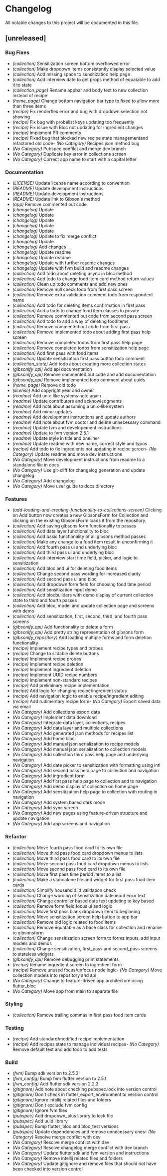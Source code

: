 # Changelog
All notable changes to this project will be documented in this file.

## [unreleased]

### Bug Fixes

- *(collection)* Sensitization screen bottom overflowed error
- *(collection)* Make dropdown items consistently display selected value
- *(collection)* Add missing space to sensitization help page
- *(collection)* Add interview date to get props method of equatable to add it to state
- *(collection_page)* Rename appbar and body text to new collection instead of recipe
- *(home_page)* Change bottom navigation bar type to fixed to allow more than three items
- *(recipe)* Fix renderflex error and bug with dropdown selection not showing
- *(recipe)* Fix bug with probelist keys updating too frequently
- *(recipe)* Fix issue with Bloc not updating for ingredient changes
- *(recipe)* Implement PR comments
- *(recipe)* Fixed bug that blocked new recipe state managementand refactored old code- *(No Category)* Recipes json method bug
- *(No Category)* Pubspec confilct and merge dev branch
- *(No Category)* Duplicate key error in collections screen
- *(No Category)* Correct app name to start with a capital letter


### Documentation

- *(LICENSE)* Update license name according to convention
- *(README)* Update development instructions
- *(README)* Update development instructions
- *(README)* Update link to Gibson's method
- *(app)* Remove commented out code
- *(changelog)* Update
- *(changelog)* Update
- *(changelog)* Update
- *(changelog)* Update
- *(changelog)* Update
- *(changelog)* Update to fix merge conflict
- *(changelog)* Update
- *(changelog)* Add changes
- *(changelog)* Update readme
- *(changelog)* Update readme
- *(changelog)* Update with further readme changes
- *(changelog)* Update with fvm build and readme changes
- *(collection)* Add todo about deleting async in bloc method
- *(collection)* Add todo to change food item card method return values
- *(collection)* Clean up todo comments and add new ones
- *(collection)* Remove null check todo from first pass screen
- *(collection)* Remove extra validation comment todo from respondent name
- *(collection)* Add todo for deleting items confirmation in first pass
- *(collection)* Add a todo to change food item classes to private
- *(collection)* Remove commented out code from second pass screen
- *(collection)* Add todo to add a way of deleting fooditems
- *(collection)* Remove commented out code from first pass
- *(collection)* Remove implemented todo about adding first pass help screen
- *(collection)* Remove completed todos from first pass help page
- *(collection)* Remove completed todos from sensitization help page
- *(collection)* Add first pass with food items
- *(collection)* Update sensitization first pass button todo comment
- *(collection_state)* Add todo about creating more collection states
- *(gibsonify_api)* Add api documentation
- *(gibsonify_api)* Remove commented out code and add documentation
- *(gibsonify_api)* Remove implemented todo comment about uuids
- *(home_page)* Remove old todo
- *(license)* Add copyright year and owner
- *(readme)* Add unix-like systems note again
- *(readme)* Update contributors and acknowledgments
- *(readme)* Add note about assuming a unix-like system
- *(readme)* Add minor updates
- *(readme)* Add development instructions and update authors
- *(readme)* Add note about fvm doctor and delete unnecessary command
- *(readme)* Update fvm and developement instructions
- *(readme)* Update to fvm version 2.5.1
- *(readme)* Update style in title and oneliner
- *(readme)* Update readme with new name, correct style and typos
- *(recipe)* Add todo to fix ingredients not updating in recipe screen- *(No Category)* Update readme and move dev instructions
- *(No Category)* Move development instructions from readme to a standalone file in docs
- *(No Category)* Use git-cliff for changelog generation and update changelog
- *(No Category)* Add changelog
- *(No Category)* Move user guide to docs directory


### Features

- *(add-loading-and-creating-functionality-to-collections-screen)* Clicking on Add button now creates a new GibsonsForm for Collection and clicking on the existing GibsonsForm loads it from the repository.
- *(collection)* Add saving gibsons form functionality to passes
- *(collection)* Add data layer functionality to bloc
- *(collection)* Add basic functionality of all gibsons method passes
- *(collection)* Make any change to a food item result in unconfirming it
- *(collection)* Add fourth pass ui and underlying bloc
- *(collection)* Add third pass ui and underlying bloc
- *(collection)* Add interview start time field, picker, and logic to sensitization
- *(collection)* Add bloc and ui for deleting food items
- *(collection)* Change second pass wording for increased clarity
- *(collection)* Add second pass ui and bloc
- *(collection)* Add dropdown form field for choosing food time period
- *(collection)* Add sensitization input demo
- *(collection)* Add blocbuilders with demo display of current collection state to third and fourth passes
- *(collection)* Add bloc, model and update collection page and screens with demo
- *(collection)* Add sensitization, first, second, third, and fourth pass screens
- *(gibsonify_api)* Add functionality to delete a form
- *(gibsonify_api)* Add pretty string representation of gibsons form
- *(gibsonify_repository)* Add loading multiple forms and form deletion functionality
- *(recipe)* Implement recipe types and probes
- *(recipe)* Change to slidable delete buttons
- *(recipe)* Implement recipe probes
- *(recipe)* Implement recipe deletion
- *(recipe)* Implement ingredient deletion
- *(recipe)* Implement UUID recipe numbers
- *(recipe)* Implement non-standard recipes
- *(recipe)* Add preliminary recipe implementation
- *(recipe)* Add logic for changing recipe/ingredient status
- *(recipe)* Add navigation logic to enable recipe/ingredient editing
- *(recipe)* Add rudimentary recipe form- *(No Category)* Export saved data via email
- *(No Category)* Add collections export data
- *(No Category)* Implement data download
- *(No Category)* Integrate data layer, collections, recipes
- *(No Category)* Add data layer and multiple collections
- *(No Category)* Add generated json methods for recipes list
- *(No Category)* Add home bloc
- *(No Category)* Add manual json serialization to recipe models
- *(No Category)* Add manual json serialization to collection models
- *(No Category)* Add collection third pass help page and underlying navigation
- *(No Category)* Add date picker to sensitization with formatting using intl
- *(No Category)* Add second pass help page to collection and navigation
- *(No Category)* Add ingredient form
- *(No Category)* Add first pass help page to collection and to navigation
- *(No Category)* Add demo display of collection on home page
- *(No Category)* Add sensitization help page to collection with routing in navigation
- *(No Category)* Add system based dark mode
- *(No Category)* Add sync screen
- *(No Category)* Add new pages using feature-driven structure and update navigation
- *(No Category)* Add app screens and navigation


### Refactor

- *(collection)* Move fourth pass food card to its own file
- *(collection)* Move third pass food card dropdown menus to lists
- *(collection)* Move third pass food card to its own file
- *(collection)* Move second pass food card dropdown menus to lists
- *(collection)* Move second pass food card to its own file
- *(collection)* Move first pass time period items to a list
- *(collection)* Make a standalone file and widget for first pass food item cards
- *(collection)* Simplify household id validation check
- *(collection)* Change wording of sensitization date input error text
- *(collection)* Change controller based date text updating to key based
- *(collection)* Remove form field focus ui and logic
- *(collection)* Move first pass blank dropdown item to beginning
- *(collection)* Move sensitization screen help button to app bar
- *(collection)* Remove old logic related to food items
- *(collection)* Remove equatable as a base class for collection and rename to gibsonsform
- *(collection)* Change sensitization screen form to formz inputs, add input models and demos
- *(collection)* Change sensitization, first_pass and second_pass screens to stateless widgets
- *(gibsonify_api)* Remove debugging print statements
- *(recipe)* Rename ingredient screen to ingredient form
- *(recipe)* Remove unused focus/unfocus node logic- *(No Category)* Move collection models into repository and api
- *(No Category)* Change to feature-driven app architecture using flutter_bloc
- *(No Category)* Move app from main to separate file


### Styling

- *(collection)* Remove trailing commas in first pass food item cards

### Testing

- *(recipe)* Add standard/modified recipe implementation
- *(recipe)* Add recipes state to manage individual recipes- *(No Category)* Remove default test and add todo to add tests


### Build

- *(fvm)* Bump sdk version to 2.5.3
- *(fvm_config)* Bump fvm flutter version to 2.5.1
- *(fvm_config)* Add flutter sdk version 2.2.3
- *(gitignore)* Add note about checking pubspec.lock into version control
- *(gitignore)* Don't check in flutter_export_environment to version control
- *(gitignore)* Ignore intellij related files and folders
- *(gitignore)* Don't exclude fvm config
- *(gitignore)* Ignore fvm files
- *(pubspec)* Add dropdown_plus library to lock file
- *(pubspec)* Add uuid library
- *(pubspec)* Bump flutter_bloc and bloc_test versions
- *(pubspec)* Update dependencies and remove unnecessary ones- *(No Category)* Resolve merge conflict with dev
- *(No Category)* Resolve merge conflict with dev
- *(No Category)* Resolve changelog merge conflict with dev branch
- *(No Category)* Update flutter sdk and fvm version and instructions
- *(No Category)* Remove intellij related files and folders
- *(No Category)* Update gitignore and remove files that should not have been checked into version control


<!-- generated by git-cliff -->
